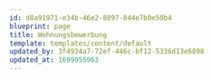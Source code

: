 ```yaml
---
id: d8a91971-e34b-46e2-8897-844e7b0e50b4
blueprint: page
title: Wohnungsbewerbung
template: templates/content/default
updated_by: 3f4934a7-72ef-446c-bf12-5336d13e6898
updated_at: 1699955963
---
```

